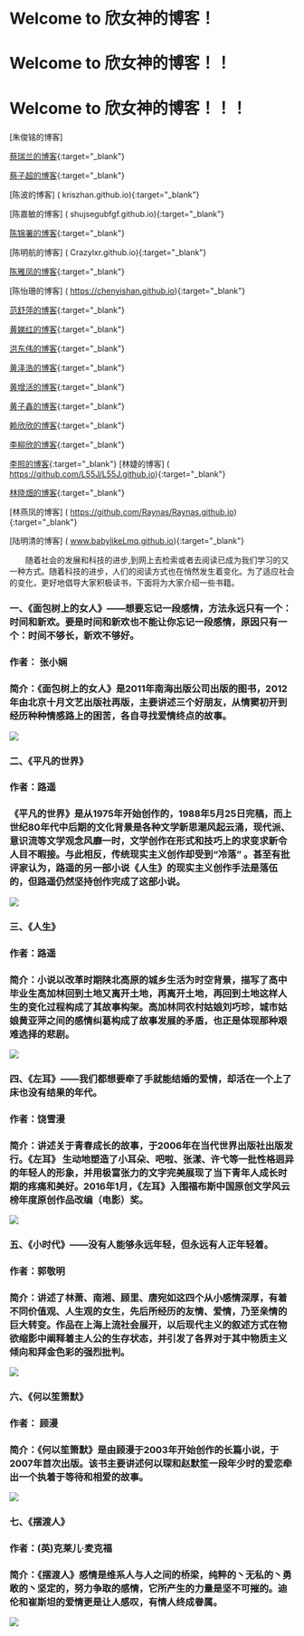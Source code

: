 # Welcome to 欣女神的博客！
# Welcome to 欣女神的博客！！
# Welcome to 欣女神的博客！！！
### 
[朱俊铭的博客]

[蔡瑞兰的博客]( http://RaeLyn-Cai.github.io){:target="_blank"}

[蔡子超的博客]( https://xing8228.github.io){:target="_blank"}

[陈波的博客] ( kriszhan.github.io){:target="_blank"}

[陈嘉敏的博客] ( shujsegubfgf.github.io){:target="_blank"}

[陈锦署的博客]( https://chenjinshu123.github.io/){:target="_blank"}

[陈明航的博客] ( Crazylxr.github.io){:target="_blank"}

[陈雅凤的博客]( http://neineimax.guthub.io){:target="_blank"}

[陈怡珊的博客] ( https://chenyishan.github.io){:target="_blank"}

[范舒萍的博客]( https://fanshuping.github.io/){:target="_blank"}

[黄娣红的博客]( https://verygoo.github.io){:target="_blank"}

[洪东伟的博客]( https://youarestrict.github.io){:target="_blank"}

[黄泽浩的博客]( https://huang1212.github.io/){:target="_blank"}

[黄增活的博客]( https://kokozh.github.io/){:target="_blank"}

[黄子鑫的博客]( https://hzx0406.github.io/){:target="_blank"}

[赖欣欣的博客]( https://lxxxzf.github.io/2016/10/jekyll_tutorials1/){:target="_blank"}

[李柳欣的博客]( https://luckyabgelgirl.github.io/#blog){:target="_blank"}

[李照的博客]( https://www.lizhao.tech/){:target="_blank"}
[林婕的博客] ( https://github.com/L55J/L55J.github.io){:target="_blank"}

[林晓畑的博客]( https://lxtxx.github.io){:target="_blank"}

[林燕凤的博客] ( https://github.com/Raynas/Raynas.github.io){:target="_blank"}

[陆明清的博客] ( www.babylikeLmq.github.io){:target="_blank"}

　　随着社会的发展和科技的进步,到网上去检索或者去阅读已成为我们学习的又一种方式。随着科技的进步，人们的阅读方式也在悄然发生着变化。为了适应社会的变化，更好地倡导大家积极读书，下面将为大家介绍一些书籍。  
### 一、《面包树上的女人》——想要忘记一段感情，方法永远只有一个：时间和新欢。要是时间和新欢也不能让你忘记一段感情，原因只有一个：时间不够长，新欢不够好。
### 作者： 张小娴 
### 简介：《面包树上的女人》是2011年南海出版公司出版的图书，2012年由北京十月文艺出版社再版，主要讲述三个好朋友，从情窦初开到经历种种情感路上的困苦，各自寻找爱情终点的故事。
![](http://a4.att.hudong.com/35/62/01300543114832142717624364207.jpg)
### 二、《平凡的世界》
### 作者：路遥
### 《平凡的世界》是从1975年开始创作的，1988年5月25日完稿，而上世纪80年代中后期的文化背景是各种文学新思潮风起云涌，现代派、意识流等文学观念风靡一时，文学创作在形式和技巧上的求变求新令人目不暇接。与此相反，传统现实主义创作却受到“冷落” 。甚至有批评家认为，路遥的另一部小说《人生》的现实主义创作手法是落伍的，但路遥仍然坚持创作完成了这部小说。
![](http://img3.jarhu.com/goodimages/201512/311/gi1451533924751.jpg)
### 三、《人生》
### 作者：路遥
### 简介：小说以改革时期陕北高原的城乡生活为时空背景，描写了高中毕业生高加林回到土地又离开土地，再离开土地，再回到土地这样人生的变化过程构成了其故事构架。高加林同农村姑娘刘巧珍，城市姑娘黄亚萍之间的感情纠葛构成了故事发展的矛盾，也正是体现那种艰难选择的悲剧。
![](http://pic.baike.soso.com/ugc/baikepic2/10/cut-20160222120341-1755956043.jpg/0)
### 四、《左耳》——我们都想要牵了手就能结婚的爱情，却活在一个上了床也没有结果的年代。
### 作者：饶雪漫
### 简介：讲述关于青春成长的故事，于2006年在当代世界出版社出版发行。《左耳》 生动地塑造了小耳朵、吧啦、张漾、许弋等一批性格迥异的年轻人的形象，并用极富张力的文字完美展现了当下青年人成长时期的疼痛和美好。2016年1月，《左耳》入围福布斯中国原创文学风云榜年度原创作品改编（电影）奖。
![](https://tse4.mm.bing.net/th?id=OIP.aHqyQc8nTQqgGqUybGTu-wHaEc&pid=Api)
### 五、《小时代》——没有人能够永远年轻，但永远有人正年轻着。
### 作者：郭敬明
### 简介：讲述了林萧、南湘、顾里、唐宛如这四个从小感情深厚，有着不同价值观、人生观的女生，先后所经历的友情、爱情，乃至亲情的巨大转变。作品在上海上流社会展开，以后现代主义的叙述方式在物欲缩影中阐释着主人公的生存状态，并引发了各界对于其中物质主义倾向和拜金色彩的强烈批判。
![](http://pic.58pic.com/58pic/16/55/19/78558PICQTy_1024.jpg)
### 六、《何以笙箫默》
### 作者：	顾漫
### 简介：《何以笙箫默》是由顾漫于2003年开始创作的长篇小说，于2007年首次出版。该书主要讲述何以琛和赵默笙一段年少时的爱恋牵出一个执着于等待和相爱的故事。
![](http://ec4.images-amazon.com/images/I/51v4hkuUBKL._SS500_.jpg)
### 七、《摆渡人》
### 作者：(英)克莱儿·麦克福
### 简介：《摆渡人》感情是维系人与人之间的桥梁，纯粹的丶无私的丶勇敢的丶坚定的，努力争取的感情，它所产生的力量是坚不可摧的。迪伦和崔斯坦的爱情更是让人感叹，有情人终成眷属。
![](http://img3x0.ddimg.cn/82/10/1144937260-1_u_1.jpg)
